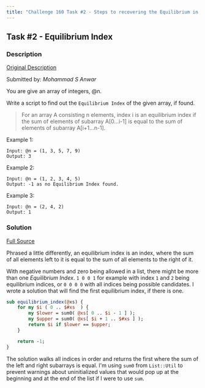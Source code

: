 ```yaml
---
title: "Challenge 160 Task #2 - Steps to recovering the Equilibrium in your lists"
---
```


## Task #2 - Equilibrium Index

### Description

[Original Description](https://theweeklychallenge.org/blog/perl-weekly-challenge-160/#TASK2)

Submitted by: _Mohammad S Anwar_

You are give an array of integers, @n.

Write a script to find out the `Equilibrium Index` of the given array, if found.

> For an array A consisting n elements, index i is an equilibrium index if the sum
> of elements of subarray A[0…i-1] is equal to the sum of elements of subarray
> A[i+1…n-1].

Example 1:

```
Input: @n = (1, 3, 5, 7, 9)
Output: 3
```

Example 2:

```
Input: @n = (1, 2, 3, 4, 5)
Output: -1 as no Equilibrium Index found.
```

Example 3:

```
Input: @n = (2, 4, 2)
Output: 1
```

### Solution

[Full Source](https://github.com/manwar/perlweeklychallenge-club/blob/master/challenge-152/alexander-pankoff/perl/ch-2.pl)

Phrased a little differently, an equilibrium index is an index, where the sum of
all elements left to it is equal to the sum of all elements to the right of it.

With negative numbers and zero being allowed in a list, there might be more than
one _Equilibrium Index_. `1 0 0 1` for example with index `1` and `2` being
equilibrium indices, or `0 0 0 0` with all indices being possible candidates. I
wrote a solution that will find the first equilibrium index, if there is one.

```perl
sub equilibrium_index(@xs) {
    for my $i ( 0 .. $#xs  ) {
        my $lower = sum0( @xs[ 0 .. $i - 1 ] );
        my $upper = sum0( @xs[ $i + 1 .. $#xs ] );
        return $i if $lower == $upper;
    }

    return -1;
}
```

The solution walks all indices in order and returns the first where the sum of
the left and right subarrays is equal. I'm using `sum0` from `List::Util` to
prevent warnings about uninitialized values that would pop up at the beginning
and at the end of the list if I were to use `sum`.
